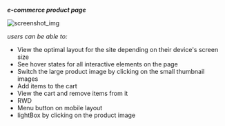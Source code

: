 _**e-commerce product page**_

![screenshot_img](https://github.com/deepika9107/FM_challenges/assets/61866423/8d9eb337-cfb2-4465-81f1-b21e80ac058f)

_users can be able to:_

- View the optimal layout for the site depending on their device's screen size
- See hover states for all interactive elements on the page
- Switch the large product image by clicking on the small thumbnail images
- Add items to the cart
- View the cart and remove items from it
- RWD
- Menu button on mobile layout
- lightBox by clicking on the product image
